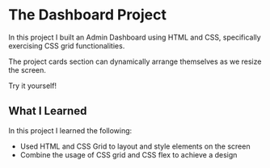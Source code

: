# The Dashboard Project

In this project I built an Admin Dashboard using HTML and CSS, specifically exercising CSS grid functionalities.

The project cards section can dynamically arrange themselves as we resize the screen.

Try it yourself!

## What I Learned
In this project I learned the following:

* Used HTML and CSS Grid to layout and style elements on the screen
* Combine the usage of CSS grid and CSS flex to achieve a design